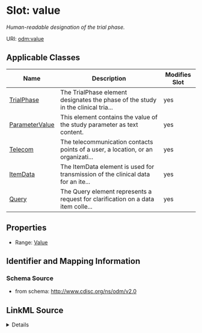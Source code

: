 # Slot: value


_Human-readable designation of the trial phase._



URI: [odm:value](http://www.cdisc.org/ns/odm/v2.0/value)



<!-- no inheritance hierarchy -->




## Applicable Classes

| Name | Description | Modifies Slot |
| --- | --- | --- |
[TrialPhase](TrialPhase.md) | The TrialPhase element designates the phase of the study in the clinical tria... |  yes  |
[ParameterValue](ParameterValue.md) | This element contains the value of the study parameter as text content. |  yes  |
[Telecom](Telecom.md) | The telecommunication contacts points of a user, a location, or an organizati... |  yes  |
[ItemData](ItemData.md) | The ItemData element is used for transmission of the clinical data for an ite... |  yes  |
[Query](Query.md) | The Query element represents a request for clarification on a data item colle... |  yes  |







## Properties

* Range: [Value](Value.md)





## Identifier and Mapping Information







### Schema Source


* from schema: http://www.cdisc.org/ns/odm/v2.0




## LinkML Source

<details>
```yaml
name: value
description: Human-readable designation of the trial phase.
from_schema: http://www.cdisc.org/ns/odm/v2.0
rank: 1000
identifier: false
alias: value
domain_of:
- TrialPhase
- ParameterValue
- Telecom
- ItemData
- Query
range: Value

```
</details>